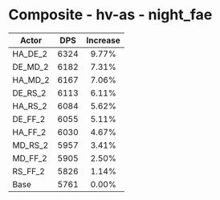 # Composite - hv-as - night_fae
| Actor | DPS | Increase |
|---|:---:|:---:|
|HA_DE_2|6324|9.77%|
|DE_MD_2|6182|7.31%|
|HA_MD_2|6167|7.06%|
|DE_RS_2|6113|6.11%|
|HA_RS_2|6084|5.62%|
|DE_FF_2|6055|5.11%|
|HA_FF_2|6030|4.67%|
|MD_RS_2|5957|3.41%|
|MD_FF_2|5905|2.50%|
|RS_FF_2|5826|1.14%|
|Base|5761|0.00%|
